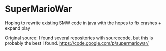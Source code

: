 SuperMarioWar
=============

Hoping to rewrite existing SMW code in java with the hopes to fix crashes + expand play

Original source: 	I found several repositories with sourcecode, but this is probably the best I found.
					https://code.google.com/p/supermariowar/